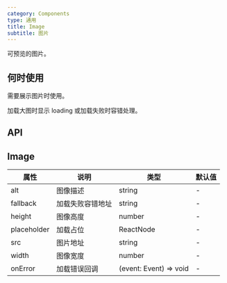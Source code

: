 ```yaml
---
category: Components
type: 通用
title: Image
subtitle: 图片
---
```


可预览的图片。

## 何时使用

需要展示图片时使用。

加载大图时显示 loading 或加载失败时容错处理。

## API

## Image

| 属性 | 说明 | 类型 | 默认值 |
| --- | --- | ---  | ---   |
| alt | 图像描述 | string | - |
| fallback | 加载失败容错地址 | string | - |
| height | 图像高度 | number | - |
| placeholder | 加载占位 | ReactNode | - |
| src | 图片地址 | string | - |
| width | 图像宽度 | number | - |
| onError | 加载错误回调 | (event: Event) => void | - |
